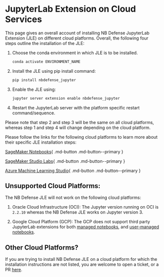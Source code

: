 # JupyterLab Extension on Cloud Services

This page gives an overall account of installing NB Defense JupyterLab Extension (JLE) on different cloud platforms. Overall, the following four steps outline the installation of the JLE:

1.  Choose the conda environment in which JLE is to be installed.

    ```bash
    conda activate ENVIRONMENT_NAME
    ```

2.  Install the JLE using pip install command:

    ```bash
    pip install nbdefense_jupyter
    ```

3.  Enable the JLE using:

    ```bash
    jupyter server extension enable nbdefense_jupyter
    ```

4.  Restart the JupyterLab server with the platform specific restart command/sequence.

Please note that step 2 and step 3 will be the same on all cloud platforms, whereas step 1 and step 4 will change depending on the cloud platform.

Please follow the links for the following cloud platforms to learn more about their specific JLE installation steps:

[SageMaker Notebooks](./sage-maker-notebook-instances.md){ .md-button .md-button--primary }

[SageMaker Studio Labs](./sage-maker-studio-lab.md){ .md-button .md-button--primary }

[Azure Machine Learning Studio](./azure-ml-notebooks.md){ .md-button .md-button--primary }

## Unsupported Cloud Platforms:

The NB Defense JLE will not work on the following cloud platforms:

1. Oracle Cloud Infrastructure (OCI): The Jupyter version running on OCI is `2.2.10` whereas the NB Defense JLE works on Jupyter version 3. 

2. Google Cloud Platform (GCP): The GCP does not support third party JupyterLab extensions for both [managed notebooks](https://cloud.google.com/vertex-ai/docs/workbench/managed/introduction), and [user-managed notebooks](https://cloud.google.com/vertex-ai/docs/workbench/user-managed/introduction). 


## Other Cloud Platforms?

If you are trying to install NB Defense JLE on a cloud platform for which the installation instructions are not listed, you are welcome to open a ticket, or a PR [here](https://github.com/protectai/nbdefense/issues).
